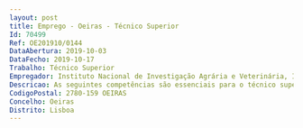 ```yaml
--- 
layout: post
title: Emprego - Oeiras - Técnico Superior
Id: 70499
Ref: OE201910/0144
DataAbertura: 2019-10-03
DataFecho: 2019-10-17
Trabalho: Técnico Superior
Empregador: Instituto Nacional de Investigação Agrária e Veterinária, I.P.
Descricao: As seguintes competências são essenciais para o técnico superior que queira vir a integrar a equipa de trabalho de Laboratório de Nematologia do INIAV, assentando todas elas desde o início da vontade e interesse do candidato em desenvolver intenso trabalho laboratorial de rotina na área do diagnóstico em Nematologia Assim, espera se de um Técnico Superior do laboratório de Nematologia do INIAV que 1. Se torne expert na taxonomia tradicional dos principais géneros espécies de nemátodes fitoparasitas 2. Tenha empenho em aumentar o seu nível de conhecimento com recurso a bibliografia da especialidade 3. Seja dotado de forte perseverança para trabalho de rotina e para o processamento diário de um volume considerável de amostras 4. Se mostre disponível para a realização de outras tarefas decorrentes do funcionamento de um laboratório com diferentes solicitações na prestação de serviços e de investigação 5. Possua espírito de equipa e empenho em proporcionar um bom ambiente de trabalho.
CodigoPostal: 2780-159 OEIRAS
Concelho: Oeiras
Distrito: Lisboa
--- 
```

